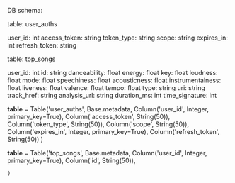 DB schema:

table: user_auths

user_id: int
access_token: string
token_type: string
scope: string
expires_in: int
refresh_token: string

table: top_songs

user_id: int
id: string
danceability: float
energy: float 
key: float
loudness: float
mode: float
speechiness: float
acousticness: float
instrumentalness: float
liveness: float
valence: float
tempo: float
type: string
uri: string
track_href: string
analysis_url: string
duration_ms: int
time_signature: int

__table__ = Table('user_auths', Base.metadata,
        Column('user_id', Integer, primary_key=True),
        Column('access_token', String(50)),
        Column('token_type', String(50)),
        Column('scope', String(50)),
        Column('expires_in', Integer, primary_key=True),
        Column('refresh_token', String(50))
    )

__table__ = Table('top_songs', Base.metadata,
        Column('user_id', Integer, primary_key=True),
        Column('id', String(50)),
        
    )
